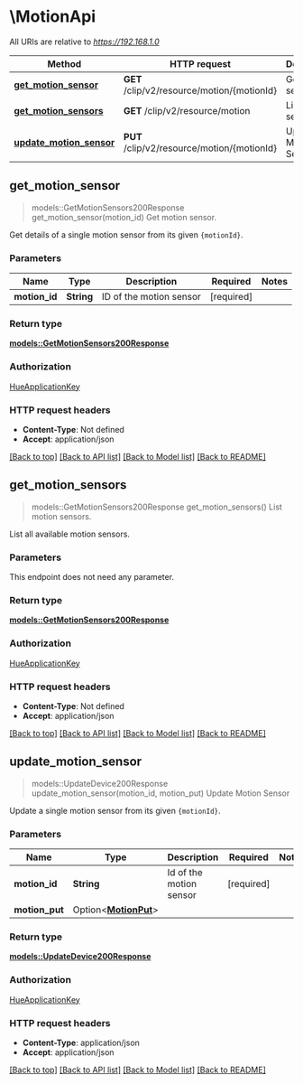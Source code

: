 # \MotionApi

All URIs are relative to *https://192.168.1.0*

Method | HTTP request | Description
------------- | ------------- | -------------
[**get_motion_sensor**](MotionApi.md#get_motion_sensor) | **GET** /clip/v2/resource/motion/{motionId} | Get motion sensor.
[**get_motion_sensors**](MotionApi.md#get_motion_sensors) | **GET** /clip/v2/resource/motion | List motion sensors.
[**update_motion_sensor**](MotionApi.md#update_motion_sensor) | **PUT** /clip/v2/resource/motion/{motionId} | Update Motion Sensor



## get_motion_sensor

> models::GetMotionSensors200Response get_motion_sensor(motion_id)
Get motion sensor.

Get details of a single motion sensor from its given `{motionId}`.

### Parameters


Name | Type | Description  | Required | Notes
------------- | ------------- | ------------- | ------------- | -------------
**motion_id** | **String** | ID of the motion sensor | [required] |

### Return type

[**models::GetMotionSensors200Response**](getMotionSensors_200_response.md)

### Authorization

[HueApplicationKey](../README.md#HueApplicationKey)

### HTTP request headers

- **Content-Type**: Not defined
- **Accept**: application/json

[[Back to top]](#) [[Back to API list]](../README.md#documentation-for-api-endpoints) [[Back to Model list]](../README.md#documentation-for-models) [[Back to README]](../README.md)


## get_motion_sensors

> models::GetMotionSensors200Response get_motion_sensors()
List motion sensors.

List all available motion sensors.

### Parameters

This endpoint does not need any parameter.

### Return type

[**models::GetMotionSensors200Response**](getMotionSensors_200_response.md)

### Authorization

[HueApplicationKey](../README.md#HueApplicationKey)

### HTTP request headers

- **Content-Type**: Not defined
- **Accept**: application/json

[[Back to top]](#) [[Back to API list]](../README.md#documentation-for-api-endpoints) [[Back to Model list]](../README.md#documentation-for-models) [[Back to README]](../README.md)


## update_motion_sensor

> models::UpdateDevice200Response update_motion_sensor(motion_id, motion_put)
Update Motion Sensor

Update a single motion sensor from its given `{motionId}`.

### Parameters


Name | Type | Description  | Required | Notes
------------- | ------------- | ------------- | ------------- | -------------
**motion_id** | **String** | Id of the motion sensor | [required] |
**motion_put** | Option<[**MotionPut**](MotionPut.md)> |  |  |

### Return type

[**models::UpdateDevice200Response**](updateDevice_200_response.md)

### Authorization

[HueApplicationKey](../README.md#HueApplicationKey)

### HTTP request headers

- **Content-Type**: application/json
- **Accept**: application/json

[[Back to top]](#) [[Back to API list]](../README.md#documentation-for-api-endpoints) [[Back to Model list]](../README.md#documentation-for-models) [[Back to README]](../README.md)

